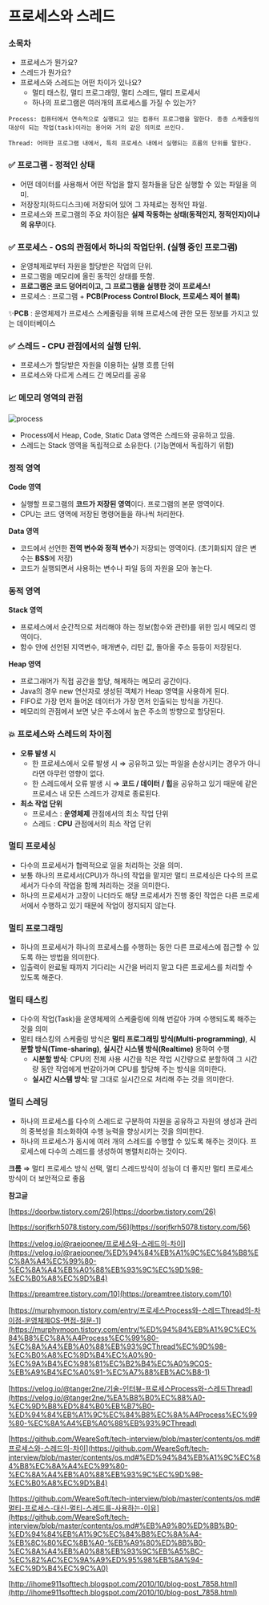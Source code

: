 # 프로세스와 스레드

### 소목차

- 프로세스가 뭔가요?
- 스레드가 뭔가요?
- 프로세스와 스레드는 어떤 차이가 있나요?
  - 멀티 태스킹, 멀티 프로그래밍, 멀티 스레드, 멀티 프로세서
  - 하나의 프로그램은 여러개의 프로세스를 가질 수 있는가?

```
Process: 컴퓨터에서 연속적으로 실행되고 있는 컴퓨터 프로그램을 말한다. 종종 스케줄링의 대상이 되는 작업(task)이라는 용어와 거의 같은 의미로 쓰인다.

Thread: 어떠한 프로그램 내에서, 특히 프로세스 내에서 실행되는 흐름의 단위를 말한다.
```

### ✅ **프로그램 - 정적인 상태**

- 어떤 데이터를 사용해서 어떤 작업을 할지 절차들을 담은 실행할 수 있는 파일을 의미.
- 저장장치(하드디스크)에 저장되어 있어 그 자체로는 정적인 파일.
- 프로세스와 프로그램의 주요 차이점은 **실제 작동하는 상태(동적인지, 정적인지)이냐의 유무**이다.

### ✅ 프로세스 - **OS의 관점에서 하나의 작업단위. (실행 중인 프로그램)**

- 운영체제로부터 자원을 할당받은 작업의 단위.
- 프로그램을 메모리에 올린 동적인 상태를 뜻함.
- **프로그램은 코드 덩어리이고, 그 프로그램을 실행한 것이 프로세스!**
- 프로세스 : 프로그램 + **PCB(Process Control Block, 프로세스 제어 블록)**

✨**PCB** : 운영체제가 프로세스 스케줄링을 위해 프로세스에 관한 모든 정보를 가지고 있는 데이터베이스

### ✅ 스레드 - **CPU 관점에서의 실행 단위.**

- 프로세스가 할당받은 자원을 이용하는 실행 흐름 단위
- 프로세스와 다르게 스레드 간 메모리를 공유

### 📈 **메모리 영역의 관점**

![process](https://user-images.githubusercontent.com/46212602/177486305-1f47a58f-6f10-434b-80fb-1bc0e866590b.png)


- Process에서 Heap, Code, Static Data 영역은 스레드와 공유하고 있음.
- 스레드는 Stack 영역을 독립적으로 소유한다. (기능면에서 독립하기 위함)

### 정적 영역

**Code 영역**

- 실행할 프로그램의 **코드가 저장된 영역**이다. 프로그램의 본문 영역이다.
- CPU는 코드 영역에 저장된 명령어들을 하나씩 처리한다.

**Data 영역**

- 코드에서 선언한 **전역 변수와 정적 변수**가 저장되는 영역이다. (초기화되지 않은 변수는 **BSS**에 저장)
- 코드가 실행되면서 사용하는 변수나 파일 등의 자원을 모아 놓는다.

### 동적 영역

**Stack 영역**

- 프로세스에서 순간적으로 처리해야 하는 정보(함수와 관련)를 위한 임시 메모리 영역이다.
- 함수 안에 선언된 지역변수, 매개변수, 리턴 값, 돌아올 주소 등등이 저장된다.

**Heap 영역**

- 프로그래머가 직접 공간을 할당, 해제하는 메모리 공간이다.
- Java의 경우 new 연산자로 생성된 객체가 Heap 영역을 사용하게 된다.
- FIFO로 가장 먼저 들어온 데이터가 가장 먼저 인출되는 방식을 가진다.
- 메모리의 관점에서 보면 낮은 주소에서 높은 주소의 방향으로 할당된다.

### 💥 **프로세스와 스레드의 차이점**

- **오류 발생 시**
  - 한 프로세스에서 오류 발생 시 ⇒ 공유하고 있는 파일을 손상시키는 경우가 아니라면 아무런 영향이 없다.
  - 한 스레드에서 오류 발생 시 ⇒ **코드 / 데이터 / 힙**을 공유하고 있기 때문에 같은 프로세스 내 모든 스레드가 강제로 종료된다.
- **최소 작업 단위**
  - 프로세스 : **운영체제** 관점에서의 최소 작업 단위
  - 스레드 : **CPU** 관점에서의 최소 작업 단위

### **멀티 프로세싱**

- 다수의 프로세서가 협력적으로 일을 처리하는 것을 의미.
- 보통 하나의 프로세서(CPU)가 하나의 작업을 맡지만 멀티 프로세싱은 다수의 프로세서가 다수의 작업을 함께 처리하는 것을 의미한다.
- 하나의 프로세서가 고장이 나더라도 해당 프로세서가 진행 중인 작업은 다른 프로세서에서 수행하고 있기 때문에 작업이 정지되지 않는다.

### **멀티 프로그래밍**

- 하나의 프로세서가 하나의 프로세스를 수행하는 동안 다른 프로세스에 접근할 수 있도록 하는 방법을 의미한다.
- 입출력이 완료될 때까지 기다리는 시간을 버리지 말고 다른 프로세스를 처리할 수 있도록 해준다.

### **멀티 태스킹**

- 다수의 작업(Task)을 운영체제의 스케줄링에 의해 번갈아 가며 수행되도록 해주는 것을 의미
- 멀티 태스킹의 스케줄링 방식은 **멀티 프로그래밍 방식(Multi-programming)**, **시분할 방식(Time-sharing)**, **실시간 시스템 방식(Realtime)** 용하여 수행
  - **시분할 방식**: CPU의 전체 사용 시간을 작은 작업 시간량으로 분할하여 그 시간량 동안 작업에게 번갈아가며 CPU를 할당해 주는 방식을 의미한다.
  - **실시간 시스템 방식**: 말 그대로 실시간으로 처리해 주는 것을 의미한다.

### **멀티 스레딩**

- 하나의 프로세스를 다수의 스레드로 구분하여 자원을 공유하고 자원의 생성과 관리의 중복성을 최소화하여 수행 능력을 향상시키는 것을 의미한다.
- 하나의 프로세스가 동시에 여러 개의 스레드를 수행할 수 있도록 해주는 것이다. 프로세스에 다수의 스레드를 생성하여 병렬처리하는 것이다.

**크롬** ⇒ 멀티 프로세스 방식 선택, 멀티 스레드방식이 성능이 더 좋지만 멀티 프로세스 방식이 더 보안적으로 좋음

**참고글**

[https://doorbw.tistory.com/26](https://doorbw.tistory.com/26)

[https://sorjfkrh5078.tistory.com/56](https://sorjfkrh5078.tistory.com/56)

[https://velog.io/@raejoonee/프로세스와-스레드의-차이](https://velog.io/@raejoonee/%ED%94%84%EB%A1%9C%EC%84%B8%EC%8A%A4%EC%99%80-%EC%8A%A4%EB%A0%88%EB%93%9C%EC%9D%98-%EC%B0%A8%EC%9D%B4)

[https://preamtree.tistory.com/10](https://preamtree.tistory.com/10)

[https://murphymoon.tistory.com/entry/프로세스Process와-스레드Thread의-차이점-운영체제OS-면접-질문-1](https://murphymoon.tistory.com/entry/%ED%94%84%EB%A1%9C%EC%84%B8%EC%8A%A4Process%EC%99%80-%EC%8A%A4%EB%A0%88%EB%93%9CThread%EC%9D%98-%EC%B0%A8%EC%9D%B4%EC%A0%90-%EC%9A%B4%EC%98%81%EC%B2%B4%EC%A0%9COS-%EB%A9%B4%EC%A0%91-%EC%A7%88%EB%AC%B8-1)

[https://velog.io/@tanger2ne/기술-인터뷰-프로세스Process와-스레드Thread](https://velog.io/@tanger2ne/%EA%B8%B0%EC%88%A0-%EC%9D%B8%ED%84%B0%EB%B7%B0-%ED%94%84%EB%A1%9C%EC%84%B8%EC%8A%A4Process%EC%99%80-%EC%8A%A4%EB%A0%88%EB%93%9CThread)

[https://github.com/WeareSoft/tech-interview/blob/master/contents/os.md#프로세스와-스레드의-차이](https://github.com/WeareSoft/tech-interview/blob/master/contents/os.md#%ED%94%84%EB%A1%9C%EC%84%B8%EC%8A%A4%EC%99%80-%EC%8A%A4%EB%A0%88%EB%93%9C%EC%9D%98-%EC%B0%A8%EC%9D%B4)

[https://github.com/WeareSoft/tech-interview/blob/master/contents/os.md#멀티-프로세스-대신-멀티-스레드를-사용하는-이유](https://github.com/WeareSoft/tech-interview/blob/master/contents/os.md#%EB%A9%80%ED%8B%B0-%ED%94%84%EB%A1%9C%EC%84%B8%EC%8A%A4-%EB%8C%80%EC%8B%A0-%EB%A9%80%ED%8B%B0-%EC%8A%A4%EB%A0%88%EB%93%9C%EB%A5%BC-%EC%82%AC%EC%9A%A9%ED%95%98%EB%8A%94-%EC%9D%B4%EC%9C%A0)

[http://ihome911softtech.blogspot.com/2010/10/blog-post_7858.html](http://ihome911softtech.blogspot.com/2010/10/blog-post_7858.html)
